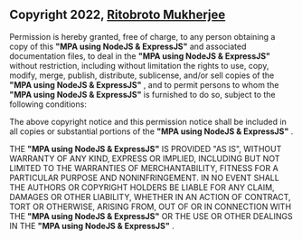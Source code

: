 ## Copyright 2022, [Ritobroto Mukherjee](linkedin.com/in/ritobroto-m3/)


Permission is hereby granted, free of charge, to any person obtaining a copy of this **"MPA using NodeJS & ExpressJS"**  and associated documentation files, to deal in the **"MPA using NodeJS & ExpressJS"**  without restriction, including without limitation the rights to use, copy, modify, merge, publish, distribute, sublicense, and/or sell copies of the **"MPA using NodeJS & ExpressJS"** , and to permit persons to whom the **"MPA using NodeJS & ExpressJS"**  is furnished to do so, subject to the following conditions:

The above copyright notice and this permission notice shall be included in all copies or substantial portions of the **"MPA using NodeJS & ExpressJS"** .

THE **"MPA using NodeJS & ExpressJS"**  IS PROVIDED "AS IS", WITHOUT WARRANTY OF ANY KIND, EXPRESS OR IMPLIED, INCLUDING BUT NOT LIMITED TO THE WARRANTIES OF MERCHANTABILITY, FITNESS FOR A PARTICULAR PURPOSE AND NONINFRINGEMENT. IN NO EVENT SHALL THE AUTHORS OR COPYRIGHT HOLDERS BE LIABLE FOR ANY CLAIM, DAMAGES OR OTHER LIABILITY, WHETHER IN AN ACTION OF CONTRACT, TORT OR OTHERWISE, ARISING FROM, OUT OF OR IN CONNECTION WITH THE **"MPA using NodeJS & ExpressJS"**  OR THE USE OR OTHER DEALINGS IN THE **"MPA using NodeJS & ExpressJS"** .